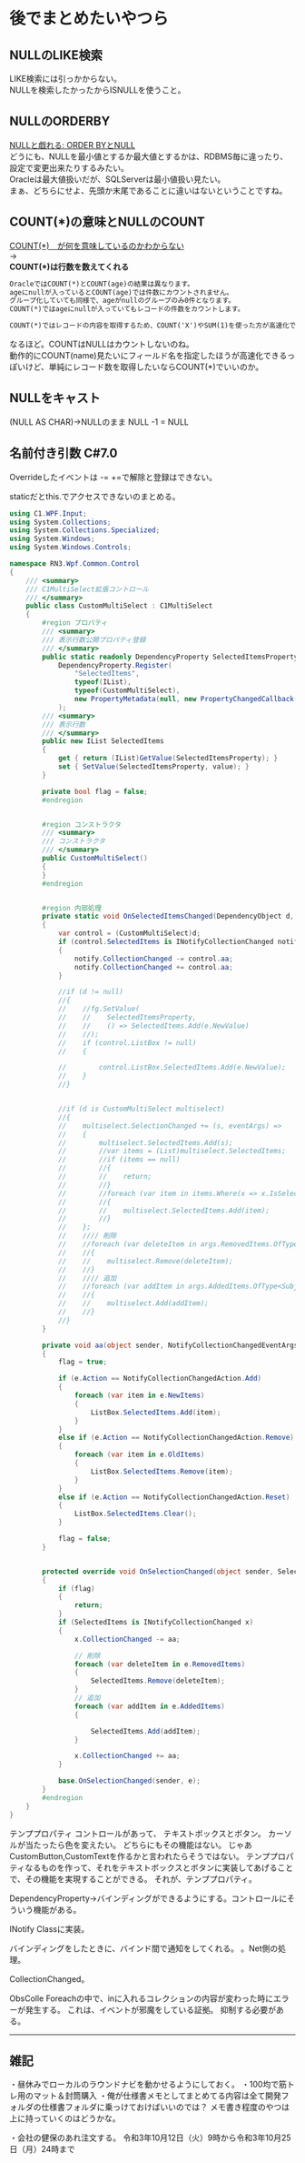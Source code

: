 # 後でまとめたいやつら

## NULLのLIKE検索

LIKE検索には引っかからない。  
NULLを検索したかったからISNULLを使うこと。  

## NULLのORDERBY

[NULLと戯れる: ORDER BYとNULL](https://qiita.com/SVC34/items/c23341c79325a0a95979)  
どうにも、NULLを最小値とするか最大値とするかは、RDBMS毎に違ったり、設定で変更出来たりするみたい。  
Oracleは最大値扱いだが、SQLServerは最小値扱い見たい。  
まぁ、どちらにせよ、先頭か末尾であることに違いはないということですね。  

## COUNT(*)の意味とNULLのCOUNT

[COUNT(*)　が何を意味しているのかわからない](https://ja.stackoverflow.com/questions/42915/count-%E3%81%8C%E4%BD%95%E3%82%92%E6%84%8F%E5%91%B3%E3%81%97%E3%81%A6%E3%81%84%E3%82%8B%E3%81%AE%E3%81%8B%E3%82%8F%E3%81%8B%E3%82%89%E3%81%AA%E3%81%84)  
→  
**COUNT(*)は行数を数えてくれる**  

``` txt
OracleではCOUNT(*)とCOUNT(age)の結果は異なります。
ageにnullが入っているとCOUNT(age)では件数にカウントされません。
グループ化していても同様で、ageがnullのグループのみ0件となります。
COUNT(*)ではageにnullが入っていてもレコードの件数をカウントします。

COUNT(*)ではレコードの内容を取得するため、COUNT('X')やSUM(1)を使った方が高速化できると教わったことがあります。(10年ほど前に聞いたノウハウなので現在も適用されるのかは不明ですが…)
```

なるほど。COUNTはNULLはカウントしないのね。  
動作的にCOUNT(name)見たいにフィールド名を指定したほうが高速化できるっぽいけど、単純にレコード数を取得したいならCOUNT(*)でいいのか。  

## NULLをキャスト

(NULL AS CHAR)→NULLのまま
NULL -1 = NULL

## 名前付き引数 C#7.0



Overrideしたイベントは -= +=で解除と登録はできない。


staticだとthis.でアクセスできないのまとめる。



``` C#
using C1.WPF.Input;
using System.Collections;
using System.Collections.Specialized;
using System.Windows;
using System.Windows.Controls;

namespace RN3.Wpf.Common.Control
{
    /// <summary>
    /// C1MultiSelect拡張コントロール
    /// </summary>
    public class CustomMultiSelect : C1MultiSelect
    {
        #region プロパティ
        /// <summary>
        /// 表示行数公開プロパティ登録
        /// </summary>
        public static readonly DependencyProperty SelectedItemsProperty =
            DependencyProperty.Register(
                "SelectedItems",
                typeof(IList),
                typeof(CustomMultiSelect),
                new PropertyMetadata(null, new PropertyChangedCallback(OnSelectedItemsChanged))
            );
        /// <summary>
        /// 表示行数
        /// </summary>
        public new IList SelectedItems
        {
            get { return (IList)GetValue(SelectedItemsProperty); }
            set { SetValue(SelectedItemsProperty, value); }
        }

        private bool flag = false;
        #endregion


        #region コンストラクタ
        /// <summary>
        /// コンストラクタ
        /// </summary>
        public CustomMultiSelect()
        {
        }
        #endregion


        #region 内部処理
        private static void OnSelectedItemsChanged(DependencyObject d, DependencyPropertyChangedEventArgs e)
        {
            var control = (CustomMultiSelect)d;
            if (control.SelectedItems is INotifyCollectionChanged notify)
            {
                notify.CollectionChanged -= control.aa;
                notify.CollectionChanged += control.aa;
            }

            //if (d != null)
            //{
            //    //fg.SetValue(
            //    //    SelectedItemsProperty,
            //    //    () => SelectedItems.Add(e.NewValue)
            //    //);
            //    if (control.ListBox != null)
            //    {

            //        control.ListBox.SelectedItems.Add(e.NewValue);
            //    }
            //}


            //if (d is CustomMultiSelect multiselect)
            //{
            //    multiselect.SelectionChanged += (s, eventArgs) =>
            //    {
            //        multiselect.SelectedItems.Add(s);
            //        //var items = (List)multiselect.SelectedItems;
            //        //if (items == null)
            //        //{
            //        //    return;
            //        //}
            //        //foreach (var item in items.Where(x => x.IsSelected == true))
            //        //{
            //        //    multiselect.SelectedItems.Add(item);
            //        //}
            //    };
            //    //// 削除
            //    //foreach (var deleteItem in args.RemovedItems.OfType<SubjectLargeTypeWithSubjectCDList>())
            //    //{
            //    //    multiselect.Remove(deleteItem);
            //    //}
            //    //// 追加
            //    //foreach (var addItem in args.AddedItems.OfType<SubjectLargeTypeWithSubjectCDList>())
            //    //{
            //    //    multiselect.Add(addItem);
            //    //}
            //}
        }

        private void aa(object sender, NotifyCollectionChangedEventArgs e)
        {
            flag = true;

            if (e.Action == NotifyCollectionChangedAction.Add)
            {
                foreach (var item in e.NewItems)
                {
                    ListBox.SelectedItems.Add(item);
                }
            }
            else if (e.Action == NotifyCollectionChangedAction.Remove)
            {
                foreach (var item in e.OldItems)
                {
                    ListBox.SelectedItems.Remove(item);
                }
            }
            else if (e.Action == NotifyCollectionChangedAction.Reset)
            {
                ListBox.SelectedItems.Clear();
            }

            flag = false;
        }


        protected override void OnSelectionChanged(object sender, SelectionChangedEventArgs e)
        {
            if (flag)
            {
                return;
            }
            if (SelectedItems is INotifyCollectionChanged x)
            {
                x.CollectionChanged -= aa;

                // 削除
                foreach (var deleteItem in e.RemovedItems)
                {
                    SelectedItems.Remove(deleteItem);
                }
                // 追加
                foreach (var addItem in e.AddedItems)
                {

                    SelectedItems.Add(addItem);
                }

                x.CollectionChanged += aa;
            }

            base.OnSelectionChanged(sender, e);
        }
        #endregion
    }
}
```




テンププロパティ
コントロールがあって、
テキストボックスとボタン。
カーソルが当たったら色を変えたい。
どちらにもその機能はない。
じゃあCustomButton,CustomTextを作るかと言われたらそうではない。
テンププロパティなるものを作って、それをテキストボックスとボタンに実装してあげることで、その機能を実現することができる。
それが、テンププロパティ。


DependencyProperty→バインディングができるようにする。コントロールにそういう機能がある。

INotify
Classに実装。

バインディングをしたときに、バインド間で通知をしてくれる。
。Net側の処理。

CollectionChanged。

ObsColle 
Foreachの中で、inに入れるコレクションの内容が変わった時にエラーが発生する。
これは、イベントが邪魔をしている証拠。
抑制する必要がある。

---

## 雑記

・昼休みでローカルのラウンドナビを動かせるようにしておく。
・100均で筋トレ用のマット＆封筒購入
・俺が仕様書メモとしてまとめてる内容は全て開発フォルダの仕様書フォルダに乗っけておけばいいのでは？
メモ書き程度のやつは上に持っていくのはどうかな。

・会社の健保のあれ注文する。
令和3年10月12日（火）9時から令和3年10月25日（月）24時まで
